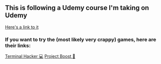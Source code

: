 ## This is following a Udemy course I'm taking on Udemy

[Here's a link to it](https://www.udemy.com/unitycourse2/)

### If you want to try the (most likely very crappy) games, here are their links:
[Terminal Hacker 💻](https://szboatwright.github.io/udemy-unity-course/2-terminal-hacker/Build/terminalhacker.html)
[Project Boost 🚀](https://szboatwright.github.io/udemy-unity-course/2-terminal-hacker/Build/terminalhacker.html)
